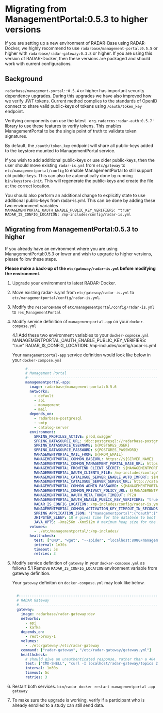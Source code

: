 # Migrating from ManagementPortal:0.5.3 to higher versions

If you are setting up a new environment of RADAR-Base using RADAR-Docker, we highly recommend to use `radarbase/management-portal:0.5.5` or higher with `radarbase/radar-gateway:0.3.8` or higher.
If you are using this version of RADAR-Docker, then these versions are packaged and should work with current configurations.

## Background
`radarbase/management-portal::0.5.4` or higher has important security dependency upgrades. During this upgrades we have also improved how we verify JWT tokens.
Current method complies to the standards of OpenID connect to share valid public-keys of tokens using `/oauth/token_key` endpoint. 

Verifying components can use the latest `'org.radarcns:radar-auth:0.5.7'` library to use these features to verify tokens.
This enables ManagementPortal to be the single point of truth to validate token signatures.
 
By default, the `/oauth/token_key` endpoint will share all public-keys added to the keystore mounted to ManagementPortal service.

If you wish to add additional public-keys or use older public-keys, then the user should move existing `radar-is.yml` from `etc/gateway` to `etc/managementportal/config` to enable ManagementPortal to still support old public-keys.
This can also be automatically done by running `bin/keystore-init`. This will regenerate the public-keys and create the file at the correct location.

You should also perform an additional change to explicitly state to use additional public-keys from radar-is.yml.
This can be done by adding these two environment variables
    ```
    MANAGEMENTPORTAL_OAUTH_ENABLE_PUBLIC_KEY_VERIFIERS: "true"
    RADAR_IS_CONFIG_LOCATION: /mp-includes/config/radar-is.yml
    ``` 

## Migrating from ManagementPortal:0.5.3 to higher
If you already have an environment where you are using ManagementPortal:0.5.3 or lower and wish to upgrade to higher versions, please follow these steps.

**Please make a back-up of the `etc/gateway/radar-is.yml` before modifying the environment.**
 
1. Upgrade your environment to latest RADAR-Docker.
2. Move existing radar-is.yml from `etc/gateway/radar-is.yml` to `etc/managementportal/config/radar-is.yml`. 
3. Modify the `resourceName` of `etc/managementportal/config/radar-is.yml` to `res_ManagementPortal`
4. Modify service definition of `managementportal-app` on your `docker-compose.yml`

    4.1 Add these two environment variables to your `docker-copmose.yml`
        MANAGEMENTPORTAL_OAUTH_ENABLE_PUBLIC_KEY_VERIFIERS: "true"
        RADAR_IS_CONFIG_LOCATION: /mp-includes/config/radar-is.yml
        
    Your `managementportal-app` service definition would look like below in your `docker-compose.yml`
    
    ```yaml
          #---------------------------------------------------------------------------#
          # Management Portal                                                         #
          #---------------------------------------------------------------------------#
          managementportal-app:
            image: radarbase/management-portal:0.5.6
            networks:
              - default
              - api
              - management
              - mail
            depends_on:
              - radarbase-postgresql
              - smtp
              - catalog-server
            environment:
              SPRING_PROFILES_ACTIVE: prod,swagger
              SPRING_DATASOURCE_URL: jdbc:postgresql://radarbase-postgresql:5432/managementportal
              SPRING_DATASOURCE_USERNAME: ${POSTGRES_USER}
              SPRING_DATASOURCE_PASSWORD: ${POSTGRES_PASSWORD}
              MANAGEMENTPORTAL_MAIL_FROM: ${FROM_EMAIL}
              MANAGEMENTPORTAL_COMMON_BASEURL: https://${SERVER_NAME}
              MANAGEMENTPORTAL_COMMON_MANAGEMENT_PORTAL_BASE_URL: https://${SERVER_NAME}/managementportal
              MANAGEMENTPORTAL_FRONTEND_CLIENT_SECRET: ${MANAGEMENTPORTAL_FRONTEND_CLIENT_SECRET}
              MANAGEMENTPORTAL_OAUTH_CLIENTS_FILE: /mp-includes/config/oauth_client_details.csv
              MANAGEMENTPORTAL_CATALOGUE_SERVER_ENABLE_AUTO_IMPORT: ${MANAGEMENTPORTAL_CATALOGUE_SERVER_ENABLE_AUTO_IMPORT}
              MANAGEMENTPORTAL_CATALOGUE_SERVER_SERVER_URL: http://catalog-server:9010/source-types
              MANAGEMENTPORTAL_COMMON_ADMIN_PASSWORD: ${MANAGEMENTPORTAL_COMMON_ADMIN_PASSWORD}
              MANAGEMENTPORTAL_COMMON_PRIVACY_POLICY_URL: ${MANAGEMENTPORTAL_COMMON_PRIVACY_POLICY_URL}
              MANAGEMENTPORTAL_OAUTH_META_TOKEN_TIMEOUT: PT2H
              MANAGEMENTPORTAL_OAUTH_ENABLE_PUBLIC_KEY_VERIFIERS: "true"
              RADAR_IS_CONFIG_LOCATION: /mp-includes/config/radar-is.yml
              MANAGEMENTPORTAL_COMMON_ACTIVATION_KEY_TIMEOUT_IN_SECONDS: 172800
              SPRING_APPLICATION_JSON: '{"managementportal":{"oauth":{"checkingKeyAliases":["${MANAGEMENTPORTAL_OAUTH_CHECKING_KEY_ALIASES_0}","${MANAGEMENTPORTAL_OAUTH_CHECKING_KEY_ALIASES_1}"]}}}'
              JHIPSTER_SLEEP: 10 # gives time for the database to boot before the application
              JAVA_OPTS: -Xms256m -Xmx512m # maximum heap size for the JVM running ManagementPortal, increase this as necessary
            volumes:
              - ./etc/managementportal/:/mp-includes/
            healthcheck:
              test: ["CMD", "wget", "--spider", "localhost:8080/managementportal/oauth/token_key"]
              interval: 1m30s
              timeout: 5s
              retries: 3
    ```

5. Modify service definition of `gateway` in your `docker-compose.yml` as follows
    5.1   Remove `RADAR_IS_CONFIG_LOCATION` environment variable from gateway definition.
    
    Your `gateway` definiton on `docker-compose.yml` may look like below.
    ```yaml

      #---------------------------------------------------------------------------#
      # RADAR Gateway                                                             #
      #---------------------------------------------------------------------------#
      gateway:
        image: radarbase/radar-gateway:dev
        networks:
          - api
          - kafka
        depends_on:
          - rest-proxy-1
        volumes:
          - ./etc/gateway:/etc/radar-gateway
        command: ["radar-gateway", "/etc/radar-gateway/gateway.yml"]
        healthcheck:
          # should give an unauthenticated response, rather than a 404
          test: ["CMD-SHELL", "curl -I localhost/radar-gateway/topics 2>&1 | grep -q 401 || exit 1"]
          interval: 1m30s
          timeout: 5s
          retries: 3

    ```
6. Restart both services.
    `bin/radar-docker restart managementportal-app gateway`

    
7. To make sure the upgrade is working, verify if a participant who is already enrolled to a study can still send data.        